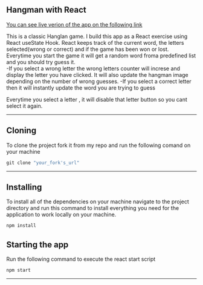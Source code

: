 ## Hangman with React 


[You can see live verion of the app on the following link](https://hangman-react-c42b4b.netlify.app/)
<br>

This is a classic Hanglan game. I build this app as a React exercise using React useState Hook. React keeps track of the current word, the letters selected(wrong or correct) and if the game has been won or lost.
<br>
 Everytime you start the game it will get a random word froma  predefined list and you should try guess it. <br>
 -If you select a wrong letter the wrong letters counter will increse and display the letter you have clicked. It will also update the hangman image depending on the number of wrong guesses.
 -If you select a correct letter then it will instantly update the word you are trying to guess<br>
 
 Everytime you select a letter , it will disable that letter button so you cant select it again.

<hr>

## Cloning

To clone the project fork it from my repo and run the following comand on your machine <br />

```javascript
git clone "your_fork's_url"
```

---

## Installing

To install all of the dependencies on your machine navigate to the project directory and run this command to install everything you need for the application to  work locally on your machine.

```javascript
npm install
```
## Starting the app

Run the following command to execute the react start script 

```javascript
npm start
```

---



 